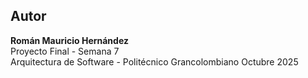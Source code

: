 

## Autor
**Román Mauricio Hernández**  
Proyecto Final - Semana 7  
Arquitectura de Software - Politécnico Grancolombiano 
Octubre 2025
